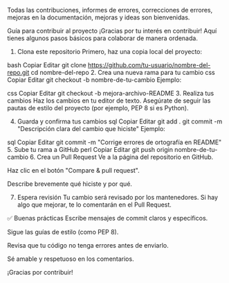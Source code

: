 Todas las contribuciones, informes de errores, correcciones de errores, mejoras en la documentación, mejoras y ideas son bienvenidas.

Guía para contribuir al proyecto
¡Gracias por tu interés en contribuir! Aquí tienes algunos pasos básicos para colaborar de manera ordenada.

1. Clona este repositorio
Primero, haz una copia local del proyecto:

bash
Copiar
Editar
git clone https://github.com/tu-usuario/nombre-del-repo.git
cd nombre-del-repo
2. Crea una nueva rama para tu cambio
css
Copiar
Editar
git checkout -b nombre-de-tu-cambio
Ejemplo:

css
Copiar
Editar
git checkout -b mejora-archivo-README
3. Realiza tus cambios
Haz los cambios en tu editor de texto. Asegúrate de seguir las pautas de estilo del proyecto (por ejemplo, PEP 8 si es Python).

4. Guarda y confirma tus cambios
sql
Copiar
Editar
git add .
git commit -m "Descripción clara del cambio que hiciste"
Ejemplo:

sql
Copiar
Editar
git commit -m "Corrige errores de ortografía en README"
5. Sube tu rama a GitHub
perl
Copiar
Editar
git push origin nombre-de-tu-cambio
6. Crea un Pull Request
Ve a la página del repositorio en GitHub.

Haz clic en el botón "Compare & pull request".

Describe brevemente qué hiciste y por qué.

7. Espera revisión
Tu cambio será revisado por los mantenedores. Si hay algo que mejorar, te lo comentarán en el Pull Request.

✅ Buenas prácticas
Escribe mensajes de commit claros y específicos.

Sigue las guías de estilo (como PEP 8).

Revisa que tu código no tenga errores antes de enviarlo.

Sé amable y respetuoso en los comentarios.

¡Gracias por contribuir! 
